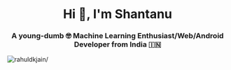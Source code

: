 <h1 align="center">Hi 👋, I'm Shantanu</h1>
<h3 align="center">A young-dumb 🤓 Machine Learning Enthusiast/Web/Android Developer from India 🇮🇳</h3>
<p align="left"> <img src=https://komarev.com/ghpvc/?username=shantanugupta1118 alt=rahuldkjain/> </p>
<!--
**Shantanugupta1118/shantanugupta1118** is a ✨ _special_ ✨ repository because its `README.md` (this file) appears on your GitHub profile.

Here are some ideas to get you started:

- 🔭 I’m currently working on ...
- 🌱 I’m currently learning ...
- 👯 I’m looking to collaborate on ...
- 🤔 I’m looking for help with ...
- 💬 Ask me about ...
- 📫 How to reach me: ...
- 😄 Pronouns: ...
- ⚡ Fun fact: ...
-->

<h3 align="left">Connect with me:</h3>
<p align="left">
<a href="https://codepen.io/rahuldkjain" target="blank"><img align="center" src="https://cdn.jsdelivr.net/npm/simple-icons@3.0.1/icons/codepen.svg" alt="shantanugupta1118" height="30" width="40" /></a>
<a href="https://dev.to/rahuldkjain" target="blank"><img align="center" src="https://cdn.jsdelivr.net/npm/simple-icons@3.0.1/icons/dev-dot-to.svg" alt="shantanugupta1118" height="30" width="40" /></a>
<a href="https://twitter.com/rahuldkjain" target="blank"><img align="center" src="https://cdn.jsdelivr.net/npm/simple-icons@3.0.1/icons/twitter.svg" alt="shantanugupta1118" height="30" width="40" /></a>
<a href="https://linkedin.com/in/rahuldkjain" target="blank"><img align="center" src="https://cdn.jsdelivr.net/npm/simple-icons@3.0.1/icons/linkedin.svg" alt="shantanugupta1118" height="30" width="40" /></a>
<a href="https://instagram.com/rahul_dk_jain" target="blank"><img align="center" src="https://cdn.jsdelivr.net/npm/simple-icons@3.0.1/icons/instagram.svg" alt="shantanugupta1118" height="30" width="40" /></a>
</p>
<p align="center"> <img src=https://github-readme-stats.vercel.app/api?username=shantanugupta1118&show_icons=true alt=rahuldkjain /> </p>
